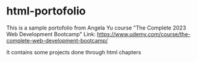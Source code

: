 # html-portofolio

This is a sample portofolio from Angela Yu course "The Complete 2023 Web Development Bootcamp" 
Link: https://www.udemy.com/course/the-complete-web-development-bootcamp/

It contains some projects done through html chapters
